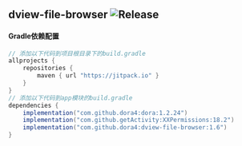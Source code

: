 dview-file-browser
![Release](https://jitpack.io/v/dora4/dview-file-browser.svg)
--------------------------------

#### Gradle依赖配置

```groovy
// 添加以下代码到项目根目录下的build.gradle
allprojects {
    repositories {
        maven { url "https://jitpack.io" }
    }
}
// 添加以下代码到app模块的build.gradle
dependencies {
    implementation("com.github.dora4:dora:1.2.24")
    implementation("com.github.getActivity:XXPermissions:18.2")
    implementation("com.github.dora4:dview-file-browser:1.6")
}
```